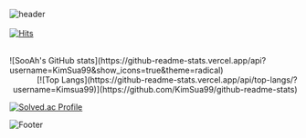 ![header](https://capsule-render.vercel.app/api?type=waving&color=auto&height=300&section=header&text=KimSooAh&fontSize=90)
</br>
</br>
[![Hits](https://hits.seeyoufarm.com/api/count/incr/badge.svg?url=https%3A%2F%2Fgithub.com%2Fksa3067%2Fhit-counter&count_bg=%23C281FF&title_bg=%236A5CD2&icon=&icon_color=%23E7E7E7&title=hits&edge_flat=false)](https://hits.seeyoufarm.com)
</br>
</br>
<div align= "left">![SooAh's GitHub stats](https://github-readme-stats.vercel.app/api?username=KimSua99&show_icons=true&theme=radical)</div>

<div align= "right">[![Top Langs](https://github-readme-stats.vercel.app/api/top-langs/?username=Kimsua99)](https://github.com/KimSua99/github-readme-stats)</div>

[![Solved.ac Profile](http://mazassumnida.wtf/api/generate_badge?boj=ksa3067)](https://solved.ac/ksa3067)<br/>

![Footer](https://capsule-render.vercel.app/api?type=waving&color=auto&height=200&section=footer)
